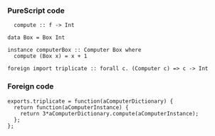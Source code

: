 ### PureScript code

```class Computer f where
  compute :: f -> Int

data Box = Box Int

instance computerBox :: Computer Box where
  compute (Box x) = x + 1

foreign import triplicate :: forall c. (Computer c) => c -> Int
```

### Foreign code
```
exports.triplicate = function(aComputerDictionary) {
  return function(aComputerInstance) {
    return 3*aComputerDictionary.compute(aComputerInstance);
  };
};
```
